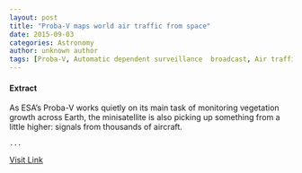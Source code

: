 ```yaml
---
layout: post
title: "Proba-V maps world air traffic from space"
date: 2015-09-03
categories: Astronomy
author: unknown author
tags: [Proba-V, Automatic dependent surveillance  broadcast, Air traffic control, German Aerospace Center, Spaceflight, Aerospace engineering, Aerospace, Outer space, Spaceflight technologies, Aeronautics, Technology, Flight, Spacecraft, Astronautics]
---
```





#### Extract
>
								
		
As ESA’s Proba-V works quietly on its main task of monitoring vegetation growth across Earth, the minisatellite is also picking up something from a little higher: signals from thousands of aircraft.

	...



[Visit Link](http://www.esa.int/Our_Activities/Space_Engineering_Technology/Proba_Missions/Proba-V_maps_world_air_traffic_from_space)


